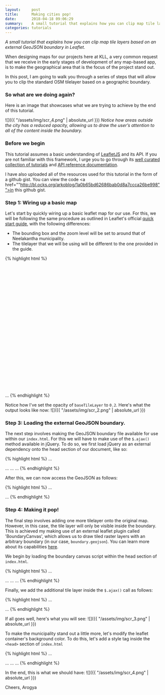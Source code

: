 ```yaml
---
layout:     post
title:      Making cities pop!
date:       2018-04-18 09:06:29
summary:    A small tutorial that explains how you can clip map tile layers based on an external GeoJSON boundary in Leaflet.
categories: tutorials
---
```


*A small tutorial that explains how you can clip map tile layers based on an external GeoJSON boundary in Leaflet.*

When designing maps for our projects here at KLL, a very common request that we receive in the early stages of development of any map-based app, is to make the geographical area that is the focus of the project stand out.

In this post, I am going to walk you through a series of steps that will allow you to clip the standard OSM tilelayer based on a geographic boundary.


### So what are we doing again?

Here is an image that showcases what we are trying to achieve by the end of this tutorial.

![]({{ "/assets/img/scr_4.png" | absolute_url }})
*Notice how areas outside the city has a reduced opacity, allowing us to draw the user’s attention to all of the content inside the boundary.*


### Before we begin

This tutorial assumes a basic understanding of <a href="http://leafletjs.com/">LeafletJS</a> and its API. If you are not familiar with this framework, I urge you to go through its <a href="http://leafletjs.com/examples.html">well curated collection of  tutorials</a> and <a href="http://leafletjs.com/reference-1.3.0.html">API reference documentation</a>.

I have also uploaded all of the resources used for this tutorial in the form of a github gist. You can view the code <a href=""http://bl.ocks.org/arkoblog/1a0b65bd62686bab0d8a7ccca26be998"">in this github gist.</a>


### Step 1: Wiring up a basic map

Let's start by quickly wiring up a basic leaflet map for our use. For this, we will be following the same procedure as outlined in Leaflet's official <a href="http://leafletjs.com/examples/quick-start/">quick start guide</a>, with the following differences:

  - The bounding box and the zoom level will be set to around that of Neelakantha municipality.
  - The tilelayer that we will be using will be different to the one provided in the guide.

{% highlight html %}
<!DOCTYPE html>
<html lang="en" dir="ltr">

  <head>
      <meta charset="utf-8">
      <!-- Loading leaflet JS styles and JS -->
      <link rel="stylesheet" href="https://unpkg.com/leaflet@1.3.1/dist/leaflet.css" integrity="sha512-Rksm5RenBEKSKFjgI3a41vrjkw4EVPlJ3+OiI65vTjIdo9brlAacEuKOiQ5OFh7cOI1bkDwLqdLw3Zg0cRJAAQ==" crossorigin="" />
      <script src="https://unpkg.com/leaflet@1.3.1/dist/leaflet.js" integrity="sha512-/Nsx9X4HebavoBvEBuyp3I7od5tA0UzAxs+j83KgC8PU0kgB4XiK4Lfe4y4cgBtaRJQEIFCW+oC506aPT2L1zw==" crossorigin=""></script>
      <!-- End loading Leaflet JS -->
      <title>Making Cities Pop - Final Output</title>
  </head>

  <body>
      <!-- Create a div where the map will reside -->
      <div id="my-map" style="height:400px;"></div>
      <script>

          var mymap = L.map('my-map').setView([27.89512, 85.1], 11);
      </script>
  </body>

</html>
{% endhighlight %}

Before we proceed, here's a screenshot of what the output currently looks like:

![]({{ "/assets/img/scr_1.png" | absolute_url }})
As you may have noticed, not much has happened so far.


### Step 2: Adding the base tile layer

Inside the script tag, we now create a new tile layer and add it to the map as follows.

{% highlight html %}
...

<script>
  var mymap = L.map('my-map').setView([27.89512, 85.1], 11);

  var osmURL = 'https://{s}.tile.openstreetmap.org/{z}/{x}/{y}.png'
  var baseTileLayer = L.tileLayer(osmURL, { opacity: 0.2 });
  baseTileLayer.addTo(mymap);
</script>

...
{% endhighlight %}

Notice how I've set the opacity of `baseTileLayer` to `0.2`. Here's what the output looks like now:
![]({{ "/assets/img/scr_2.png" | absolute_url }})


### Step 3: Loading the external GeoJSON boundary.

The next step involves making the GeoJSON boundary file available for use within our `index.html`. For this we will have to make use of the `$.ajax()` method available in jQuery. To do so, we first load jQuery as an external dependency onto the head section of our document, like so:

{% highlight html %}
...
<head>
  ...
  <script src="https://code.jquery.com/jquery-2.2.4.js"></script>
  ...
</head>
...
{% endhighlight %}

After this, we can now access the GeoJSON as follows:

{% highlight html %}
...

<script>
  var mymap = L.map('my-map').setView([27.89512, 85.1], 11);
  var osmURL = 'https://{s}.tile.openstreetmap.org/{z}/{x}/{y}.png'
  var baseTileLayer = L.tileLayer(osmURL, { opacity: 0.4 });
  baseTileLayer.addTo(mymap);


  $.ajax({mimeType: 'application/json', url: 'boundary.geojson'} ).done(function(data) {
    console.log(data)
  });
</script>

...
{% endhighlight %}


### Step 4: Making it pop!

The final step involves adding one more tilelayer onto the original map. However, in this case, the tile layer will only be visible inside the boundary. This is achieved my making use of an external leaflet plugin called 'BoundaryCanvas', which allows us to draw tiled raster layers with an arbitrary boundary (in our case, `boundary.geojson`). You can learn more about its capabilities <a href="https://github.com/aparshin/leaflet-boundary-canvas">here</a>.

We begin by loading the boundary canvas script within the head section of `index.html`.

{% highlight html %}
...
<head>
  ...
      <script src="https://unpkg.com/leaflet-boundary-canvas@1.0.0/src/BoundaryCanvas.js"></script>
  ...
</head>
...
{% endhighlight %}

Finally, we add the additional tile layer inside the `$.ajax()` call as follows:

{% highlight html %}
...

<script>

  var mymap = L.map('my-map').setView([27.89512, 85.1], 11);
  var osmURL = 'https://{s}.tile.openstreetmap.org/{z}/{x}/{y}.png'
  var baseTileLayer = L.tileLayer(osmURL, { opacity: 0.2 });
  baseTileLayer.addTo(mymap);

  $.ajax({mimeType: 'application/json', url: 'boundary.geojson'} ).done(function(data) {
    var test = L.TileLayer.boundaryCanvas('https://{s}.tile.openstreetmap.org/{z}/{x}/{y}.png', {
        boundary: data,
    }).addTo(mymap);
  });

</script>

...
{% endhighlight %}

If all goes well, here's what you will see:
![]({{ "/assets/img/scr_3.png" | absolute_url }})

To make the municipality stand out a little more, let's modify the leaflet container's background color. To do this, let's add a style tag inside the `<head>` section of `index.html`

{% highlight html %}
...
<head>
  ...
  <style>
     .leaflet-container {
       background: #000;
     }
  </style>
  ...
</head>
...
{% endhighlight %}

In the end, this is what we should have:
![]({{ "/assets/img/scr_4.png" | absolute_url }})

Cheers,
Arogya

